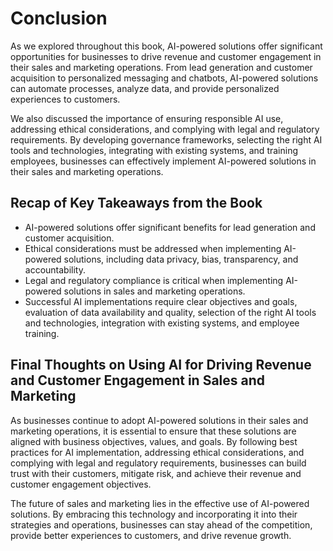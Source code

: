 # Conclusion

As we explored throughout this book, AI-powered solutions offer significant opportunities for businesses to drive revenue and customer engagement in their sales and marketing operations. From lead generation and customer acquisition to personalized messaging and chatbots, AI-powered solutions can automate processes, analyze data, and provide personalized experiences to customers.

We also discussed the importance of ensuring responsible AI use, addressing ethical considerations, and complying with legal and regulatory requirements. By developing governance frameworks, selecting the right AI tools and technologies, integrating with existing systems, and training employees, businesses can effectively implement AI-powered solutions in their sales and marketing operations.

Recap of Key Takeaways from the Book
------------------------------------

* AI-powered solutions offer significant benefits for lead generation and customer acquisition.
* Ethical considerations must be addressed when implementing AI-powered solutions, including data privacy, bias, transparency, and accountability.
* Legal and regulatory compliance is critical when implementing AI-powered solutions in sales and marketing operations.
* Successful AI implementations require clear objectives and goals, evaluation of data availability and quality, selection of the right AI tools and technologies, integration with existing systems, and employee training.

Final Thoughts on Using AI for Driving Revenue and Customer Engagement in Sales and Marketing
---------------------------------------------------------------------------------------------

As businesses continue to adopt AI-powered solutions in their sales and marketing operations, it is essential to ensure that these solutions are aligned with business objectives, values, and goals. By following best practices for AI implementation, addressing ethical considerations, and complying with legal and regulatory requirements, businesses can build trust with their customers, mitigate risk, and achieve their revenue and customer engagement objectives.

The future of sales and marketing lies in the effective use of AI-powered solutions. By embracing this technology and incorporating it into their strategies and operations, businesses can stay ahead of the competition, provide better experiences to customers, and drive revenue growth.